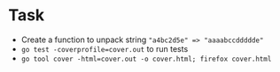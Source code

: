 # Task

- Create a function to unpack string `"a4bc2d5e" => "aaaabccddddde"`
- `go test -coverprofile=cover.out` to run tests
- `go tool cover -html=cover.out -o cover.html; firefox cover.html`

